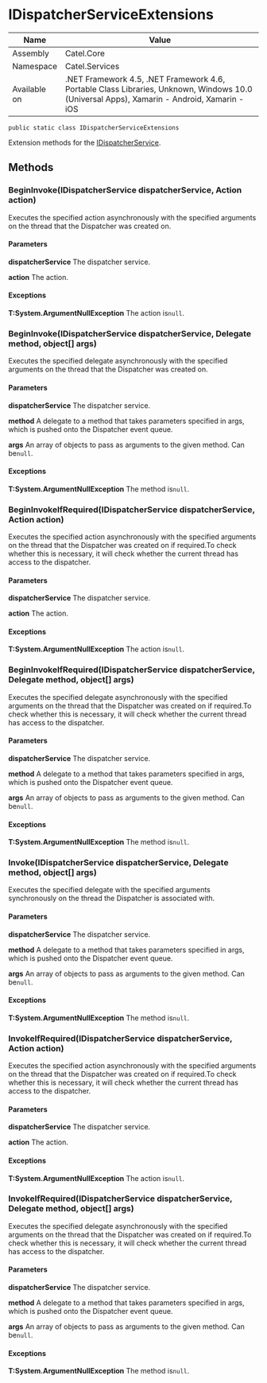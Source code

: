 

# IDispatcherServiceExtensions

Name|Value
---|---
Assembly|Catel.Core
Namespace|Catel.Services
Available on|.NET Framework 4.5, .NET Framework 4.6, Portable Class Libraries, Unknown, Windows 10.0 (Universal Apps), Xamarin - Android, Xamarin - iOS

```
public static class IDispatcherServiceExtensions
```

Extension methods for the [IDispatcherService](#).



## Methods

### BeginInvoke(IDispatcherService dispatcherService, Action action)

Executes the specified action asynchronously with the specified arguments on the thread that the Dispatcher was created on.

#### Parameters

**dispatcherService**
The dispatcher service.

**action**
The action.

#### Exceptions

**T:System.ArgumentNullException**
The action is`null`.



### BeginInvoke(IDispatcherService dispatcherService, Delegate method, object[] args)

Executes the specified delegate asynchronously with the specified arguments on the thread that the Dispatcher was created on.

#### Parameters

**dispatcherService**
The dispatcher service.

**method**
A delegate to a method that takes parameters specified in args, which is pushed onto the Dispatcher event queue.

**args**
An array of objects to pass as arguments to the given method. Can be`null`.

#### Exceptions

**T:System.ArgumentNullException**
The method is`null`.



### BeginInvokeIfRequired(IDispatcherService dispatcherService, Action action)

Executes the specified action asynchronously with the specified arguments on the thread that the Dispatcher was created on if required.To check whether this is necessary, it will check whether the current thread has access to the dispatcher.

#### Parameters

**dispatcherService**
The dispatcher service.

**action**
The action.

#### Exceptions

**T:System.ArgumentNullException**
The action is`null`.



### BeginInvokeIfRequired(IDispatcherService dispatcherService, Delegate method, object[] args)

Executes the specified delegate asynchronously with the specified arguments on the thread that the Dispatcher was created on if required.To check whether this is necessary, it will check whether the current thread has access to the dispatcher.

#### Parameters

**dispatcherService**
The dispatcher service.

**method**
A delegate to a method that takes parameters specified in args, which is pushed onto the Dispatcher event queue.

**args**
An array of objects to pass as arguments to the given method. Can be`null`.

#### Exceptions

**T:System.ArgumentNullException**
The method is`null`.



### Invoke(IDispatcherService dispatcherService, Delegate method, object[] args)

Executes the specified delegate with the specified arguments synchronously on the thread the Dispatcher is associated with.

#### Parameters

**dispatcherService**
The dispatcher service.

**method**
A delegate to a method that takes parameters specified in args, which is pushed onto the Dispatcher event queue.

**args**
An array of objects to pass as arguments to the given method. Can be`null`.

#### Exceptions

**T:System.ArgumentNullException**
The method is`null`.



### InvokeIfRequired(IDispatcherService dispatcherService, Action action)

Executes the specified action asynchronously with the specified arguments on the thread that the Dispatcher was created on if required.To check whether this is necessary, it will check whether the current thread has access to the dispatcher.

#### Parameters

**dispatcherService**
The dispatcher service.

**action**
The action.

#### Exceptions

**T:System.ArgumentNullException**
The action is`null`.



### InvokeIfRequired(IDispatcherService dispatcherService, Delegate method, object[] args)

Executes the specified delegate asynchronously with the specified arguments on the thread that the Dispatcher was created on if required.To check whether this is necessary, it will check whether the current thread has access to the dispatcher.

#### Parameters

**dispatcherService**
The dispatcher service.

**method**
A delegate to a method that takes parameters specified in args, which is pushed onto the Dispatcher event queue.

**args**
An array of objects to pass as arguments to the given method. Can be`null`.

#### Exceptions

**T:System.ArgumentNullException**
The method is`null`.



